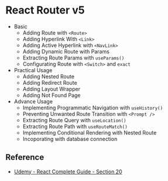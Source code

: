 # React Router v5

- Basic
  - Adding Route with `<Route>`
  - Adding Hyperlink With `<Link>`
  - Adding Active Hyperlink with `<NavLink>`
  - Adding Dynamic Route with Params
  - Extracting Route Params with `useParams()`
  - Configurating Route with `<Switch>` and `exact`
- Practical Usage
  - Adding Nested Route
  - Adding Redirect Route
  - Adding Layout Wrapper
  - Adding Not Found Page
- Advance Usage
  - Implementing Programmatic Navigation with `useHistory()`
  - Preventing Unwanted Route Transition with `<Prompt />`
  - Extracting Route Query with `useLocation()`
  - Extracting Route Path with `useRouteMatch()`
  - Implementing Conditional Rendering with Nested Route
  - Incoporating with database connection

## Reference

- [Udemy - React Complete Guide - Section 20](https://www.udemy.com/course/react-the-complete-guide-incl-redux/learn/lecture/25600778#overview)
